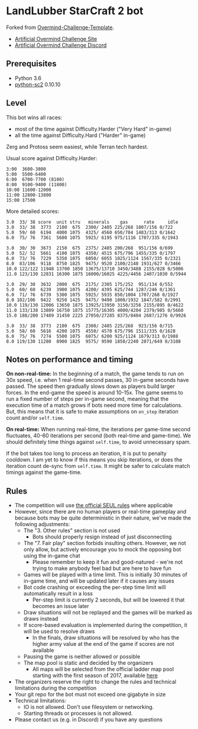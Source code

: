 # LandLubber StarCraft 2 bot

Forked from [Overmind-Challenge-Template](https://gitlab.com/overmind-challenge/overmind-challenge-template).

- [Artificial Overmind Challenge Site](https://artificial-overmind.reaktor.com/)
- [Artificial Overmind Challenge Discord](https://discord.gg/D9XEhWY)

## Prerequisites

- Python 3.6
- [python-sc2](https://github.com/Dentosal/python-sc2/) 0.10.10

## Level

This bot wins all races:

- most of the time against Difficulty.Harder ("Very Hard" in-game)
- all the time against Difficulty.Hard ("Harder" in-game)

Zerg and Protoss seem easiest, while Terran tech hardest.

Usual score against Difficulty.Harder:

    3:00  3600-3800
    5:00  5500-6400
    6:00  6700-7700 (8100)
    8:00  9100-9400 (11800)
    10:00 11600-12000
    11:00 12800-13800
    15:00 17500

More detailed scores:

    3.0  33/ 38 score  unit stru   minerals    gas      rate     idle
    3.0  33/ 38  3773  2100  675  2300/ 2405 225/268 1007/156 0/722
    5.0  59/ 60  6194  4000 1075  4325/ 4560 650/784 1483/313 0/1642
    6.0  75/ 76  7361  5600 1075  5925/ 6195 975/1116 1707/335 0/1943

    3.0  30/ 30  3673  2150  675  2375/ 2405 200/268  951/156 0/699
    5.0  52/ 52  5661  4100 1075  4350/ 4515 675/796 1455/335 0/1797
    6.0  73/ 76  7229  5350 1075  6050/ 6055 1025/1124 1567/335 0/2321
    8.0  83/106  9118  8750 1825  9475/ 9520 2100/2148 1931/627 0/3466
    10.0 122/122 11948 13700 1850 13675/13710 3450/3488 2155/828 0/5006
    11.0 123/130 12831 16300 1875 16000/16025 4225/4456 2407/1030 0/5944

    3.0  29/ 30  3632  2000  675  2175/ 2305 175/252  951/134 0/552
    5.0  60/ 60  6239  3900 1075  4200/ 4395 625/744 1287/246 0/1361
    6.0  71/ 76  6739  5300 1075  5925/ 5935 850/1004 1707/268 0/1927
    8.0 102/106  9422  9250 1425  9475/ 9490 1800/1932 1847/582 0/2991
    10.0 119/130 12006 13650 1875 13925/13950 3150/3256 2155/895 0/4622
    11.0 133/138 13809 16750 1875 15775/16305 4000/4204 2379/985 0/5660
    15.0 188/200 17489 31450 2225 27050/27285 8375/8404 2687/1276 0/9926

    3.0  33/ 38  3773  2100  675  2300/ 2405 225/268  923/156 0/715
    5.0  58/ 60  5616  4200 1075  4550/ 4570 675/796 1511/335 0/1628
    6.0  75/ 76  7274  5500 1075  6075/ 6200 925/1124 1679/313 0/1988
    8.0 119/130 11280  8900 1825  9575/ 9590 1850/2240 2071/649 0/3108


## Notes on performance and timing

**On non-real-time:** In the beginning of a match, the game tends to run on 30x speed, i.e. when 1 real-time second passes, 30 in-game seconds have passed. The speed then gradually slows down as players build larger forces. In the end-game the speed is around 10-15x. The game seems to run a fixed number of steps per in-game second, meaning that the execution time of a match grows if bots need more time for calculations. But, this means that it is safe to make assumptions on `on_step` iteration count and/or `self.time`.

**On real-time:** When running real-time, the iterations per game-time second fluctuates, 40-60 iterations per second (both real-time and game-time). We should definitely time things against `self.time`, to avoid unnecessary spam.

If the bot takes too long to process an iteration, it is put to penalty cooldown. I am yet to know if this means you skip iterations, or does the iteration count de-sync from `self.time`. It might be safer to calculate match timings against the game-time.

## Rules

- The competition will use [the official SEUL rules](https://seul.fi/e-urheilu/pelisaannot/turnaussaannot-starcraft-ii/#english-version) where applicable
- However, since there are no human players or real-time gameplay and because bots may be quite deterministic in their nature, we've made the following adjustments:
  * The "3. Other rules" section is not used
    + Bots should properly resign instead of just disconnecting
  * The "7. Fair play" section forbids insulting others. However, we not only allow, but actively encourage you to mock the opposing bot using the in-game chat
    + Please remember to keep it fun and good-natured - we're not trying to make anybody feel bad but are here to have fun
  * Games will be played with a time limit. This is initially 30 minutes of in-game time, and will be updated later if it causes any issues
  * Bot code crashing or exceeding the per-step time limit will automatically result in a loss
    + Per-step limit is currently 2 seconds, but will be lowered it that becomes an issue later
  * Draw situations will not be replayed and the games will be marked as draws instead
  * If score-based evaluation is implemented during the competition, it will be used to resolve draws
    + In the finals, draw situations will be resolved by who has the higher army value at the end of the game if scores are not available
  * Pausing the game is neither allowed or possible
  * The map pool is static and decided by the organizers
    + All maps will be selected from the official ladder map pool starting with the first season of 2017, available [here](https://github.com/Blizzard/s2client-proto#map-packs)
- The organizers reserve the right to change the rules and technical limitations during the competition
- Your git repo for the bot must not exceed one gigabyte in size
- Technical limitations:
  * IO is not allowed. Don't use filesystem or networking.
  * Starting threads or processes is not allowed.
- Please contact us (e.g. in Discord) if you have any questions
